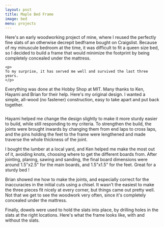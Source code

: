 ```yaml
---
layout: post
title: Maple Bed Frame
image: bed
menu: projects
---
```

<div class="well">
	<p>
	Here's an early woodworking project of mine, where I reused the perfectly fine slats of an otherwise decrepit bedframe bought on Craigslist. Because of my minuscule bedroom at the time, it was difficult to fit a queen size bed, so I decided to build a frame that would minimize the footprint by being completely concealed under the mattress.
	</p>

	<p>
	To my surprise, it has served me well and survived the last three years.
	</p>
</div>

<p>
	Everything was done at the Hobby Shop at MIT. Many thanks to Ken, Hayami and Brian for their help. Here's my original design. I wanted a simple, all-wood (no fastener) construction, easy to take apart and put back together.
</p>

<img src="{{ site.url }}/assets/img/{{ page.image }}/main.jpg" class="img-responsive img-rounded" alt="">

<p>
	Hayami helped me change the design slightly to make it more sturdy easier to build, while still responding to my criteria. To strengthen the build, the joints were brought inwards by changing them from end laps to cross laps, and the pins holding the feet to the frame were lengthened and made traverse the whole thickness of the joint.
</p>

<p>
	I bought the lumber at a local yard, and Ken helped me make the most out of it, avoiding knots, choosing where to get the different boards from. After jointing, planing, sawing and sanding, the final board dimensions were around 1.5"x2.5" for the main boards, and 1.5"x1.5" for the feet. Great for a sturdy bed !
</p>

<p>
	Brian showed me how to make the joints, and especially correct for the inaccuracies in the initial cuts using a chisel. It wasn't the easiest to make the three pieces fit nicely at every corner, but things came out pretty well. Not that we get to see the woodwork very often, since it's completely concealed under the mattress.
</p>

<p>
	Finally, dowels were used to hold the slats into place, by drilling holes in the slats at the right locations. Here's what the frame looks like, with and without the slats.
</p>

<p>
<div class="row">
	<div class="col-md-6">
	     <img src="{{ site.url }}/assets/img/{{ page.image }}/without_slats.jpg" class="img-responsive img-rounded" alt="">
	</div>
	<div class="col-md-6">
	     <img src="{{ site.url }}/assets/img/{{ page.image }}/with_slats.jpg" class="img-responsive img-rounded" alt="">
	</div>
</div>
</p>